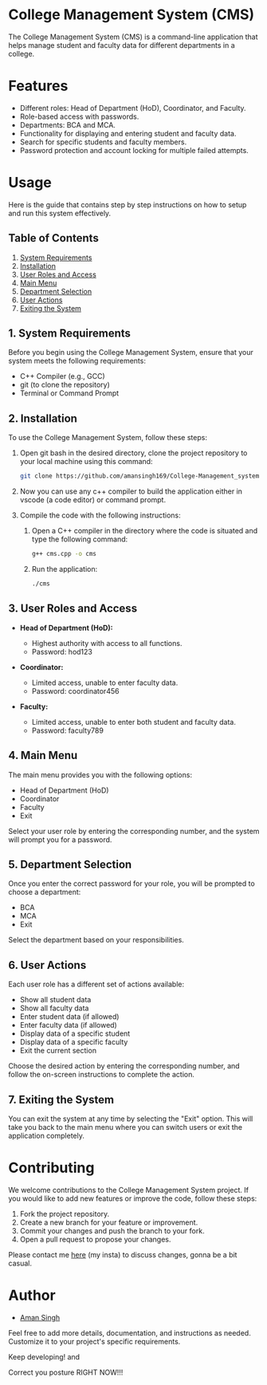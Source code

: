 # College Management System (CMS)

The College Management System (CMS) is a command-line application that helps manage student and faculty data for different departments in a college.

# Features

- Different roles: Head of Department (HoD), Coordinator, and Faculty.
- Role-based access with passwords.
- Departments: BCA and MCA.
- Functionality for displaying and entering student and faculty data.
- Search for specific students and faculty members.
- Password protection and account locking for multiple failed attempts.

# Usage

Here is the guide that contains step by step instructions on how to setup and run this system effectively.

## Table of Contents

1. [System Requirements](#1-system-requirements)
2. [Installation](#2-installation)
3. [User Roles and Access](#3-user-roles-and-access)
4. [Main Menu](#4-main-menu)
5. [Department Selection](#5-department-selection)
6. [User Actions](#6-user-actions)
7. [Exiting the System](#7-exiting-the-system)

## 1. System Requirements

Before you begin using the College Management System, ensure that your system meets the following requirements:

- C++ Compiler (e.g., GCC)
- git (to clone the repository)
- Terminal or Command Prompt

## 2. Installation

To use the College Management System, follow these steps:

1. Open git bash in the desired directory, clone the project repository to your local machine using this command:
   ```bash
   git clone https://github.com/amansingh169/College-Management_system

2. Now you can use any c++ compiler to build the application either in vscode (a code editor) or command prompt.

3. Compile the code with the following instructions:
    1. Open a C++ compiler in the directory where the code is situated and type the following command:
        ```bash
        g++ cms.cpp -o cms

    2. Run the application:
        ```bash
        ./cms

## 3. User Roles and Access

- **Head of Department (HoD):** 
    - Highest authority with access to all functions.
    - Password: hod123

- **Coordinator:**
    - Limited access, unable to enter faculty data.
    - Password: coordinator456

- **Faculty:**
    - Limited access, unable to enter both student and faculty data.
    - Password: faculty789

## 4. Main Menu

The main menu provides you with the following options:

- Head of Department (HoD)
- Coordinator
- Faculty
- Exit

Select your user role by entering the corresponding number, and the system will prompt you for a password.

## 5. Department Selection
Once you enter the correct password for your role, you will be prompted to choose a department:

- BCA
- MCA
- Exit

Select the department based on your responsibilities.

## 6. User Actions
Each user role has a different set of actions available:

- Show all student data
- Show all faculty data
- Enter student data (if allowed)
- Enter faculty data (if allowed)
- Display data of a specific student
- Display data of a specific faculty
- Exit the current section

Choose the desired action by entering the corresponding number, and follow the on-screen instructions to complete the action.

## 7. Exiting the System

You can exit the system at any time by selecting the "Exit" option. This will take you back to the main menu where you can switch users or exit the application completely.

# Contributing

We welcome contributions to the College Management System project. If you would like to add new features or improve the code, follow these steps:

1. Fork the project repository.
2. Create a new branch for your feature or improvement.
3. Commit your changes and push the branch to your fork.
4. Open a pull request to propose your changes.

Please contact me [here](https://www.instagram.com/wacky_aman77/) (my insta) to discuss changes, gonna be a bit casual.

# Author

- [Aman Singh](https://github.com/amansingh169)

Feel free to add more details, documentation, and instructions as needed. Customize it to your project's specific requirements.

Keep developing! and

Correct you posture RIGHT NOW!!!
